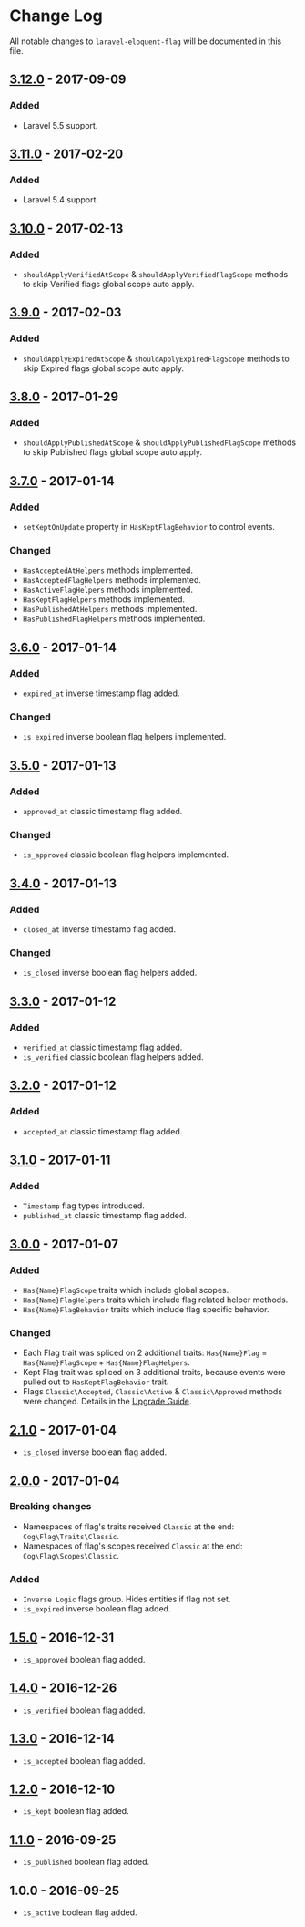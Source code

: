 # Change Log

All notable changes to `laravel-eloquent-flag` will be documented in this file.

## [3.12.0] - 2017-09-09

### Added

- Laravel 5.5 support.

## [3.11.0] - 2017-02-20

### Added

- Laravel 5.4 support.

## [3.10.0] - 2017-02-13

### Added

- `shouldApplyVerifiedAtScope` & `shouldApplyVerifiedFlagScope` methods to skip Verified flags global scope auto apply.

## [3.9.0] - 2017-02-03

### Added

- `shouldApplyExpiredAtScope` & `shouldApplyExpiredFlagScope` methods to skip Expired flags global scope auto apply.

## [3.8.0] - 2017-01-29

### Added

- `shouldApplyPublishedAtScope` & `shouldApplyPublishedFlagScope` methods to skip Published flags global scope auto apply.

## [3.7.0] - 2017-01-14

### Added

- `setKeptOnUpdate` property in `HasKeptFlagBehavior` to control events.

### Changed

- `HasAcceptedAtHelpers` methods implemented.
- `HasAcceptedFlagHelpers` methods implemented.
- `HasActiveFlagHelpers` methods implemented.
- `HasKeptFlagHelpers` methods implemented.
- `HasPublishedAtHelpers` methods implemented.
- `HasPublishedFlagHelpers` methods implemented.

## [3.6.0] - 2017-01-14

### Added

- `expired_at` inverse timestamp flag added.

### Changed

- `is_expired` inverse boolean flag helpers implemented.

## [3.5.0] - 2017-01-13

### Added

- `approved_at` classic timestamp flag added.

### Changed

- `is_approved` classic boolean flag helpers implemented.

## [3.4.0] - 2017-01-13

### Added

- `closed_at` inverse timestamp flag added.

### Changed

- `is_closed` inverse boolean flag helpers added.

## [3.3.0] - 2017-01-12

### Added

- `verified_at` classic timestamp flag added.
- `is_verified` classic boolean flag helpers added.

## [3.2.0] - 2017-01-12

### Added

- `accepted_at` classic timestamp flag added.

## [3.1.0] - 2017-01-11

### Added

- `Timestamp` flag types introduced.
- `published_at` classic timestamp flag added.

## [3.0.0] - 2017-01-07

### Added

- `Has{Name}FlagScope` traits which include global scopes.
- `Has{Name}FlagHelpers` traits which include flag related helper methods.
- `Has{Name}FlagBehavior` traits which include flag specific behavior.

### Changed

- Each Flag trait was spliced on 2 additional traits: `Has{Name}Flag` = `Has{Name}FlagScope` + `Has{Name}FlagHelpers`.
- Kept Flag trait was spliced on 3 additional traits, because events were pulled out to `HasKeptFlagBehavior` trait.
- Flags `Classic\Accepted`, `Classic\Active` & `Classic\Approved` methods were changed. Details in the [Upgrade Guide](UPGRADE.md).

## [2.1.0] - 2017-01-04

- `is_closed` inverse boolean flag added.

## [2.0.0] - 2017-01-04

### Breaking changes

- Namespaces of flag's traits received `Classic` at the end: `Cog\Flag\Traits\Classic`.
- Namespaces of flag's scopes received `Classic` at the end: `Cog\Flag\Scopes\Classic`.

### Added

- `Inverse Logic` flags group. Hides entities if flag not set.
- `is_expired` inverse boolean flag added.

## [1.5.0] - 2016-12-31

- `is_approved` boolean flag added.

## [1.4.0] - 2016-12-26

- `is_verified` boolean flag added.

## [1.3.0] - 2016-12-14

- `is_accepted` boolean flag added.

## [1.2.0] - 2016-12-10

- `is_kept` boolean flag added.

## [1.1.0] - 2016-09-25

- `is_published` boolean flag added.

## 1.0.0 - 2016-09-25

- `is_active` boolean flag added.

[3.12.0]: https://github.com/cybercog/laravel-eloquent-flag/compare/3.11.0...3.12.0
[3.11.0]: https://github.com/cybercog/laravel-eloquent-flag/compare/3.10.0...3.11.0
[3.10.0]: https://github.com/cybercog/laravel-eloquent-flag/compare/3.9.0...3.10.0
[3.9.0]: https://github.com/cybercog/laravel-eloquent-flag/compare/3.8.0...3.9.0
[3.8.0]: https://github.com/cybercog/laravel-eloquent-flag/compare/3.7.0...3.8.0
[3.7.0]: https://github.com/cybercog/laravel-eloquent-flag/compare/3.6.0...3.7.0
[3.6.0]: https://github.com/cybercog/laravel-eloquent-flag/compare/3.5.0...3.6.0
[3.5.0]: https://github.com/cybercog/laravel-eloquent-flag/compare/3.4.0...3.5.0
[3.4.0]: https://github.com/cybercog/laravel-eloquent-flag/compare/3.3.0...3.4.0
[3.3.0]: https://github.com/cybercog/laravel-eloquent-flag/compare/3.2.0...3.3.0
[3.2.0]: https://github.com/cybercog/laravel-eloquent-flag/compare/3.1.0...3.2.0
[3.1.0]: https://github.com/cybercog/laravel-eloquent-flag/compare/3.0.0...3.1.0
[3.0.0]: https://github.com/cybercog/laravel-eloquent-flag/compare/2.1.0...3.0.0
[2.1.0]: https://github.com/cybercog/laravel-eloquent-flag/compare/2.0.0...2.1.0
[2.0.0]: https://github.com/cybercog/laravel-eloquent-flag/compare/1.5.0...2.0.0
[1.5.0]: https://github.com/cybercog/laravel-eloquent-flag/compare/1.4.0...1.5.0
[1.4.0]: https://github.com/cybercog/laravel-eloquent-flag/compare/1.3.0...1.4.0
[1.3.0]: https://github.com/cybercog/laravel-eloquent-flag/compare/1.2.0...1.3.0
[1.2.0]: https://github.com/cybercog/laravel-eloquent-flag/compare/1.1.0...1.2.0
[1.1.0]: https://github.com/cybercog/laravel-eloquent-flag/compare/1.0.0...1.1.0
